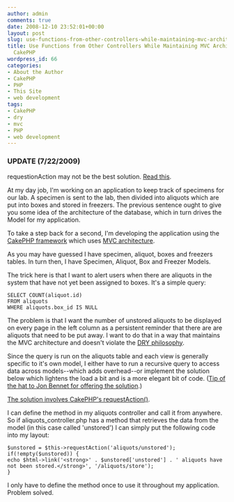 ```yaml
---
author: admin
comments: true
date: 2008-12-10 23:52:01+00:00
layout: post
slug: use-functions-from-other-controllers-while-maintaining-mvc-architecture-in-cakephp
title: Use Functions from Other Controllers While Maintaining MVC Architecture in
  CakePHP
wordpress_id: 66
categories:
- About the Author
- CakePHP
- PHP
- This Site
- web development
tags:
- CakePHP
- dry
- mvc
- PHP
- web development
---
```


### UPDATE (7/22/2009)


requestionAction may not be the best solution. [Read this](http://teknoid.wordpress.com/2009/01/17/can-we-talk-enough-about-requestaction/).

At my day job, I'm working on an application to keep track of specimens for our lab. A specimen is sent to the lab, then divided into aliquots which are put into boxes and stored in freezers. The previous sentence ought to give you some idea of the architecture of the database, which in turn drives the Model for my application.

To take a step back for a second, I'm developing the application using the [CakePHP framework](http://cakephp.org) which uses [MVC architecture](http://en.wikipedia.org/wiki/Model-view-controller).

As you may have guessed I have specimen, aliquot, boxes and freezers tables. In turn then, I have Specimen, Aliquot, Box and Freezer Models.

The trick here is that I want to alert users when there are aliquots in the system that have not yet been assigned to boxes. It's a simple query:

    
    SELECT COUNT(aliquot.id)
    FROM aliquots
    WHERE aliquots.box_id IS NULL


The problem is that I want the number of unstored aliquots to be displayed on every page in the left column as a persistent reminder that there are are aliquots that need to be put away. I want to do that in a way that maintains the MVC architecture and doesn't violate the [DRY philosophy](http://en.wikipedia.org/wiki/Don%27t_repeat_yourself).

Since the query is run on the aliquots table and each view is generally specific to it's own model, I either have to run a recursive query to access data across models--which adds overhead--or implement the solution below which lightens the load a bit and is a more elegant bit of code. ([Tip of the hat to Jon Bennet for offering the solution](http://groups.google.com/group/cake-php/browse_thread/thread/b302d650fa9ec36e/82fd46c3d4e9eeec#82fd46c3d4e9eeec).)

[The solution involves CakePHP's requestAction()](http://api.cakephp.org/class_object.html#c40a38b60a3748b9cf75215b92ee3db1).

I can define the method in my aliquots controller and call it from anywhere. So if aliquots_controller.php has a method that retrieves the data from the model (in this case called 'unstored') I can simply put the following code into my layout:

    
    $unstored = $this->requestAction('aliquots/unstored');
    if(!empty($unstored)) {
    echo $html->link('<strong>' . $unstored['unstored'] . ' aliquots have not been stored.</strong>', '/aliquots/store');
    }


I only have to define the method once to use it throughout my application. Problem solved.
